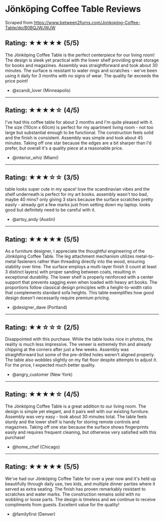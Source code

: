 # Jönköping Coffee Table Reviews

Scraped from https://www.between2furns.com/Jonkoping-Coffee-Table/dp/B0BQJWJWJW

## Rating: ★★★★★ (5/5)
The Jönköping Coffee Table is the perfect centerpiece for our living room! The design is sleek yet practical with the lower shelf providing great storage for books and magazines. Assembly was straightforward and took about 30 minutes. The surface is resistant to water rings and scratches - we've been using it daily for 3 months with no signs of wear. The quality far exceeds the price point!

- @scandi_lover (Minneapolis)

---

## Rating: ★★★★☆ (4/5)
I've had this coffee table for about 2 months and I'm quite pleased with it. The size (110cm x 60cm) is perfect for my apartment living room - not too large but substantial enough to be functional. The construction feels solid and the finish is consistent. Assembly was simple and took about 45 minutes. Taking off one star because the edges are a bit sharper than I'd prefer, but overall it's a quality piece at a reasonable price.

- @interior_whiz (Miami)

---

## Rating: ★★★☆☆ (3/5)
table looks super cute in my space! love the scandinavian vibes and the shelf underneath is perfect for my art books. assembly wasn't too bad, maybe 40 mins? only giving 3 stars because the surface scratches pretty easily - already got a few marks just from setting down my laptop. looks good but definitely need to be careful with it.

- @artsy_andy (Austin)

---

## Rating: ★★★★★ (5/5)
As a furniture designer, I appreciate the thoughtful engineering of the Jönköping Coffee Table. The leg attachment mechanism utilizes metal-to-metal fasteners rather than threading directly into the wood, ensuring stability over time. The surface employs a multi-layer finish (I count at least 3 distinct layers) with proper sanding between coats, resulting in exceptional durability. The lower shelf is properly reinforced with a center support that prevents sagging even when loaded with heavy art books. The proportions follow classical design principles with a height-to-width ratio that complements standard sofa heights. This table exemplifies how good design doesn't necessarily require premium pricing.

- @designer_dave (Portland)

---

## Rating: ★★☆☆☆ (2/5)
Disappointed with this purchase. While the table looks nice in photos, the reality is much less impressive. The veneer is extremely thin and already chipping at the corners after just a few weeks. Assembly was straightforward but some of the pre-drilled holes weren't aligned properly. The table also wobbles slightly on my flat floor despite attempts to adjust it. For the price, I expected much better quality.

- @angry_customer (New York)

---

## Rating: ★★★★☆ (4/5)
The Jönköping Coffee Table is a great addition to our living room. The design is simple yet elegant, and it pairs well with our existing furniture. Assembly was very easy - took about 30 minutes total. The table feels sturdy and the lower shelf is handy for storing remote controls and magazines. Taking off one star because the surface shows fingerprints easily and requires frequent cleaning, but otherwise very satisfied with this purchase!

- @home_chef (Chicago)

---

## Rating: ★★★★★ (5/5)
We've had our Jönköping Coffee Table for over a year now and it's held up beautifully through daily use, two kids, and multiple dinner parties where it served as extra seating. The finish has proven remarkably resistant to scratches and water marks. The construction remains solid with no wobbling or loose parts. The design is timeless and we continue to receive compliments from guests. Excellent value for the quality!

- @familyfirst (Denver)
